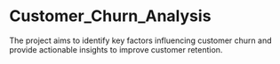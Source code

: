 # Customer_Churn_Analysis
The project aims to identify key factors influencing customer churn and provide actionable insights to improve customer retention.
